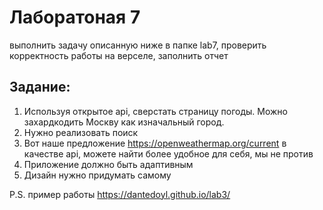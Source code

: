 # Лаборатоная 7
выполнить задачу описанную ниже в папке lab7, проверить корректность работы на верселе, заполнить отчет
## Задание:
1. Используя открытое api, сверстать страницу погоды. Можно захардкодить Москву как изначальный город.
2. Нужно реализовать поиск
3. Вот наше предложение https://openweathermap.org/current в качестве api, можете найти более удобное для себя, мы не против 
4. Приложение должно быть адаптивным
5. Дизайн нужно придумать самому

P.S. пример работы https://dantedoyl.github.io/lab3/
